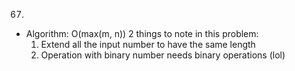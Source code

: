 67.

- Algorithm: O(max(m, n))
  2 things to note in this problem:
  1. Extend all the input number to have the same length
  2. Operation with binary number needs binary operations (lol)
